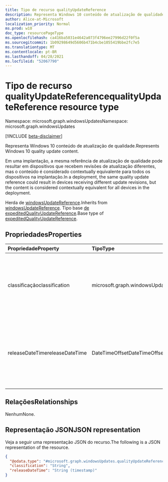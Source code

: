 ```yaml
---
title: Tipo de recurso qualityUpdateReference
description: Representa Windows 10 conteúdo de atualização de qualidade.
author: Alice-at-Microsoft
localization_priority: Normal
ms.prod: w10
doc_type: resourcePageType
ms.openlocfilehash: ca416ba5031e4642a073f4796ee27996d22f0f5a
ms.sourcegitcommit: 1b09298649d5606b471b4cbe1055419bbe2fc7e5
ms.translationtype: MT
ms.contentlocale: pt-BR
ms.lasthandoff: 04/28/2021
ms.locfileid: "52067790"
---
```

# <a name="qualityupdatereference-resource-type"></a><span data-ttu-id="29b83-103">Tipo de recurso qualityUpdateReference</span><span class="sxs-lookup"><span data-stu-id="29b83-103">qualityUpdateReference resource type</span></span>

<span data-ttu-id="29b83-104">Namespace: microsoft.graph.windowsUpdates</span><span class="sxs-lookup"><span data-stu-id="29b83-104">Namespace: microsoft.graph.windowsUpdates</span></span>

[!INCLUDE [beta-disclaimer](../../includes/beta-disclaimer.md)]

<span data-ttu-id="29b83-105">Representa Windows 10 conteúdo de atualização de qualidade.</span><span class="sxs-lookup"><span data-stu-id="29b83-105">Represents Windows 10 quality update content.</span></span>

<span data-ttu-id="29b83-106">Em uma implantação, a mesma referência de atualização de qualidade pode resultar em dispositivos que recebem revisões de atualização diferentes, mas o conteúdo é considerado contextually equivalente para todos os dispositivos na implantação.</span><span class="sxs-lookup"><span data-stu-id="29b83-106">In a deployment, the same quality update reference could result in devices receiving different update revisions, but the content is considered contextually equivalent for all devices in the deployment.</span></span>

<span data-ttu-id="29b83-107">Herda de [windowsUpdateReference](../resources/windowsupdates-windowsupdatereference.md).</span><span class="sxs-lookup"><span data-stu-id="29b83-107">Inherits from [windowsUpdateReference](../resources/windowsupdates-windowsupdatereference.md).</span></span> <span data-ttu-id="29b83-108">Tipo base [de expeditedQualityUpdateReference](../resources/windowsupdates-expeditedqualityupdatereference.md).</span><span class="sxs-lookup"><span data-stu-id="29b83-108">Base type of [expeditedQualityUpdateReference](../resources/windowsupdates-expeditedqualityupdatereference.md).</span></span>

## <a name="properties"></a><span data-ttu-id="29b83-109">Propriedades</span><span class="sxs-lookup"><span data-stu-id="29b83-109">Properties</span></span>
|<span data-ttu-id="29b83-110">Propriedade</span><span class="sxs-lookup"><span data-stu-id="29b83-110">Property</span></span>|<span data-ttu-id="29b83-111">Tipo</span><span class="sxs-lookup"><span data-stu-id="29b83-111">Type</span></span>|<span data-ttu-id="29b83-112">Descrição</span><span class="sxs-lookup"><span data-stu-id="29b83-112">Description</span></span>|
|:---|:---|:---|
|<span data-ttu-id="29b83-113">classificação</span><span class="sxs-lookup"><span data-stu-id="29b83-113">classification</span></span>|<span data-ttu-id="29b83-114">microsoft.graph.windowsUpdates.qualityUpdateClassification</span><span class="sxs-lookup"><span data-stu-id="29b83-114">microsoft.graph.windowsUpdates.qualityUpdateClassification</span></span>|<span data-ttu-id="29b83-115">Especifica a classificação do conteúdo referenciado.</span><span class="sxs-lookup"><span data-stu-id="29b83-115">Specifies the classification of the referenced content.</span></span> <span data-ttu-id="29b83-116">Oferece suporte a um subconjunto dos valores **para qualityUpdateClassification**.</span><span class="sxs-lookup"><span data-stu-id="29b83-116">Supports a subset of the values for **qualityUpdateClassification**.</span></span> <span data-ttu-id="29b83-117">Os valores possíveis são: `security` .</span><span class="sxs-lookup"><span data-stu-id="29b83-117">Possible values are: `security`.</span></span>|
|<span data-ttu-id="29b83-118">releaseDateTime</span><span class="sxs-lookup"><span data-stu-id="29b83-118">releaseDateTime</span></span>|<span data-ttu-id="29b83-119">DateTimeOffset</span><span class="sxs-lookup"><span data-stu-id="29b83-119">DateTimeOffset</span></span>|<span data-ttu-id="29b83-120">Especifica uma atualização de qualidade no determinado serviçoChannel com a classificação determinada por data (ou seja, a última atualização publicada na data especificada).</span><span class="sxs-lookup"><span data-stu-id="29b83-120">Specifies a quality update in the given servicingChannel with the given classification by date (i.e. the last update published on the specified date).</span></span> <span data-ttu-id="29b83-121">O valor padrão é segurança.</span><span class="sxs-lookup"><span data-stu-id="29b83-121">Default value is security.</span></span>|

## <a name="relationships"></a><span data-ttu-id="29b83-122">Relações</span><span class="sxs-lookup"><span data-stu-id="29b83-122">Relationships</span></span>
<span data-ttu-id="29b83-123">Nenhum</span><span class="sxs-lookup"><span data-stu-id="29b83-123">None.</span></span>

## <a name="json-representation"></a><span data-ttu-id="29b83-124">Representação JSON</span><span class="sxs-lookup"><span data-stu-id="29b83-124">JSON representation</span></span>
<span data-ttu-id="29b83-125">Veja a seguir uma representação JSON do recurso.</span><span class="sxs-lookup"><span data-stu-id="29b83-125">The following is a JSON representation of the resource.</span></span>
<!-- {
  "blockType": "resource",
  "@odata.type": "microsoft.graph.windowsUpdates.qualityUpdateReference"
}
-->
``` json
{
  "@odata.type": "#microsoft.graph.windowsUpdates.qualityUpdateReference",
  "classification": "String",
  "releaseDateTime": "String (timestamp)"
}
```

